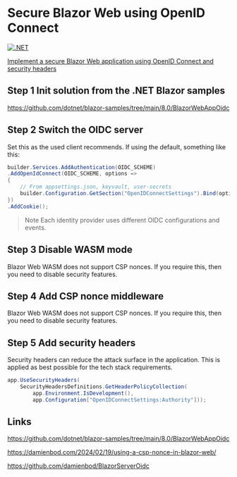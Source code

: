 # Secure Blazor Web using OpenID Connect

[![.NET](https://github.com/damienbod/BlazorWebOidc/actions/workflows/dotnet.yml/badge.svg)](https://github.com/damienbod/BlazorWebOidc/actions/workflows/dotnet.yml)

[Implement a secure Blazor Web application using OpenID Connect and security headers](https://damienbod.com)

## Step 1 Init solution from the .NET Blazor samples

https://github.com/dotnet/blazor-samples/tree/main/8.0/BlazorWebAppOidc

## Step 2 Switch the OIDC server

Set this as the used client recommends. If using the default, something like this:

```csharp
builder.Services.AddAuthentication(OIDC_SCHEME)
.AddOpenIdConnect(OIDC_SCHEME, options =>
{
    // From appsettings.json, keyvault, user-secrets
    builder.Configuration.GetSection("OpenIDConnectSettings").Bind(options);
})
.AddCookie();
```
> Note
> Each identity provider uses different OIDC configurations and events.

## Step 3 Disable WASM mode

Blazor Web WASM does not support CSP nonces. If you require this, then you need to disable security features.

## Step 4 Add CSP nonce middleware

Blazor Web WASM does not support CSP nonces. If you require this, then you need to disable security features.

## Step 5 Add security headers

Security headers can reduce the attack surface in the application. This is applied as best possible for the tech stack requirements.

```csharp
app.UseSecurityHeaders(
    SecurityHeadersDefinitions.GetHeaderPolicyCollection(
        app.Environment.IsDevelopment(),
        app.Configuration["OpenIDConnectSettings:Authority"]));
```

## Links

https://github.com/dotnet/blazor-samples/tree/main/8.0/BlazorWebAppOidc

https://damienbod.com/2024/02/19/using-a-csp-nonce-in-blazor-web/

https://github.com/damienbod/BlazorServerOidc
